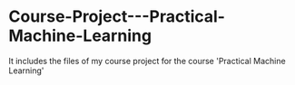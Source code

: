 # Course-Project---Practical-Machine-Learning
It includes the files of my course project for the course 'Practical Machine Learning'

